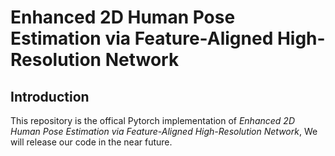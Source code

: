 # Enhanced 2D Human Pose Estimation via Feature-Aligned High-Resolution Network

## Introduction
This repository is the offical Pytorch implementation of _Enhanced 2D Human Pose Estimation via Feature-Aligned High-Resolution Network_, We will release our code in the near future.







